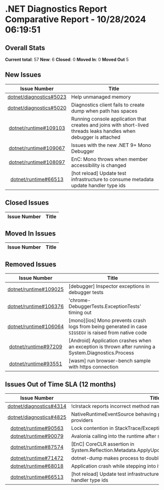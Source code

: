 # .NET Diagnostics Report Comparative Report - 10/28/2024 06:19:51

## Overall Stats

**Current total**: 57
**New**: 6
**Closed**: 0
**Moved In**: 0
**Moved Out** 5

## New Issues

| **Issue Number** | **Title** |
| :--------------: | --------- |
| [dotnet/diagnostics#5023](https://github.com/dotnet/diagnostics/issues/5023) | Help unmanaged memory |
| [dotnet/diagnostics#5020](https://github.com/dotnet/diagnostics/issues/5020) | Diagnostics client fails to create dump when path has spaces |
| [dotnet/runtime#109103](https://github.com/dotnet/runtime/issues/109103) | Running console application that creates and joins with short-lived threads leaks handles when debugger is attached |
| [dotnet/runtime#109067](https://github.com/dotnet/runtime/issues/109067) | Issues with the new .NET 9+ Mono Debugger |
| [dotnet/runtime#108097](https://github.com/dotnet/runtime/issues/108097) | EnC: Mono throws when member accessibility is changed |
| [dotnet/runtime#66513](https://github.com/dotnet/runtime/issues/66513) | [hot reload] Update test infrastructure to consume metadata update handler type ids |

## Closed Issues

| **Issue Number** | **Title** |
| :--------------: | --------- |

## Moved In Issues

| **Issue Number** | **Title** |
| :--------------: | --------- |

## Removed Issues

| **Issue Number** | **Title** |
| :--------------: | --------- |
| [dotnet/runtime#109025](https://github.com/dotnet/runtime/issues/109025) | [debugger] Inspector exceptions in debugger tests |
| [dotnet/runtime#106376](https://github.com/dotnet/runtime/issues/106376) | 'chrome-DebuggerTests.ExceptionTests' timing out |
| [dotnet/runtime#106064](https://github.com/dotnet/runtime/issues/106064) | [mono][ios] Mono prevents crash logs from being generated in case `SIGSEGV` is raised from native code |
| [dotnet/runtime#97209](https://github.com/dotnet/runtime/issues/97209) | [Android] Application crashes when an exception is thrown after running a System.Diagnostics.Process |
| [dotnet/runtime#93551](https://github.com/dotnet/runtime/issues/93551) | [wasm] run browser-bench sample with https connection |

## Issues Out of Time SLA (12 months)

| **Issue Number** | **Title** |
| :--------------: | --------- |
| [dotnet/diagnostics#4314](https://github.com/dotnet/diagnostics/issues/4314) | !clrstack reports incorrect method names when <> is encountered |
| [dotnet/diagnostics#4825](https://github.com/dotnet/diagnostics/issues/4825) | NativeRuntimeEventSource behaving poorly in conjunction with other providers |
| [dotnet/runtime#90563](https://github.com/dotnet/runtime/issues/90563) | Lock contention in StackTrace/Exception.ToString() |
| [dotnet/runtime#90079](https://github.com/dotnet/runtime/issues/90079) | Avalonia calling into the runtime after shut down |
| [dotnet/runtime#87574](https://github.com/dotnet/runtime/issues/87574) | [EnC] CoreCLR assertion in System.Reflection.Metadata.ApplyUpdateTest.TestGenericAddStaticField |
| [dotnet/runtime#71472](https://github.com/dotnet/runtime/issues/71472) | dotnet-dump makes process to double its used memory and fails |
| [dotnet/runtime#68018](https://github.com/dotnet/runtime/issues/68018) | Application crash while stepping into if 'justMyCode' is disabled |
| [dotnet/runtime#66513](https://github.com/dotnet/runtime/issues/66513) | [hot reload] Update test infrastructure to consume metadata update handler type ids |

